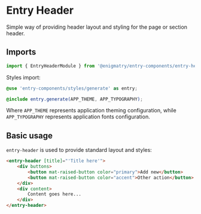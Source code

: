 # Entry Header

Simple way of providing header layout and styling for the page or section header.

## Imports

```ts
import { EntryHeaderModule } from '@enigmatry/entry-components/entry-header';
```

Styles import:

```scss
@use 'entry-components/styles/generate' as entry;

@include entry.generate(APP_THEME, APP_TYPOGRAPHY);
```

Where `APP_THEME` represents application theming configuration, while `APP_TYPOGRAPHY` represents application fonts configuration.

## Basic usage

`entry-header` is used to provide standard layout and styles:

```html
<entry-header [title]="'Title here'">
    <div buttons>
        <button mat-raised-button color="primary">Add new</button>
        <button mat-raised-button color="accent">Other action</button>
    </div>
    <div content>
        Content goes here...
    </div>
</entry-header>
```
